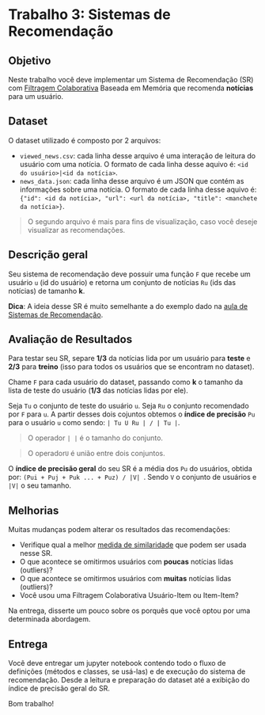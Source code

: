 # Trabalho 3: Sistemas de Recomendação

## Objetivo

Neste trabalho você deve implementar um Sistema de Recomendação (SR) com [Filtragem Colaborativa](https://en.wikipedia.org/wiki/Collaborative_filtering) Baseada em Memória que recomenda __notícias__ para um usuário.

## Dataset

O dataset utilizado é composto por 2 arquivos:

* `viewed_news.csv`: cada linha desse arquivo é uma interação de leitura do usuário com uma notícia. O formato de cada linha desse aquivo é: `<id do usuário>|<id da notícia>`.
* `news_data.json`: cada linha desse arquivo é um JSON que contém as informações sobre uma notícia. O formato de cada linha desse aquivo é: `{"id": <id da notícia>, "url": <url da notícia>, "title": <manchete da notícia>}`.

> O segundo arquivo é mais para fins de visualização, caso você deseje visualizar as recomendações.

## Descrição geral

Seu sistema de recomendação deve possuir uma função `F` que recebe um usuário `u` (id do usuário) e retorna um conjunto de notícias `Ru` (ids das notícias) de tamanho __k__.

__Dica__: A ideia desse SR é muito semelhante a do exemplo dado na [aula de Sistemas de Recomendação](https://github.com/ARiDa/data-science-cookbook/tree/master/recommendation-systems).


## Avaliação de Resultados

Para testar seu SR, separe __1/3__ da notícias lida por um usuário para __teste__ e __2/3__ para __treino__ (isso para todos os usuários que se encontram no dataset).

Chame `F` para cada usuário do dataset, passando como __k__ o tamanho da lista de teste do usuário (__1/3__ das notícias lidas por ele). 

Seja `Tu` o conjunto de teste do usuário `u`. Seja `Ru` o conjunto recomendado por `F` para `u`. A partir desses dois cojuntos obtemos o __índice de precisão__ `Pu` para o usuário `u` como sendo: `| Tu U Ru | / | Tu |`.

> O operador `| |` é o tamanho do conjunto. 

> O operador`U` é união entre dois conjuntos.

O __índice de precisão geral__ do seu SR é a média dos `Pu` do usuários, obtida por: `(Pui + Puj + Puk ... + Puz) / |V| `. Sendo `V` o conjunto de usuários e `|V|` o seu tamanho.

## Melhorias

Muitas mudanças podem alterar os resultados das recomendações:

* Verifique qual a melhor [medida de similaridade](https://reference.wolfram.com/language/guide/DistanceAndSimilarityMeasures.html) que podem ser usada nesse SR.
* O que acontece se omitirmos usuários com __poucas__ notícias lidas (outliers)?
* O que acontece se omitirmos usuários com __muitas__ notícias lidas (outliers)?
* Você usou uma Filtragem Colaborativa Usuário-Item ou Item-Item?

Na entrega, disserte um pouco sobre os porquês que você optou por uma determinada abordagem.  

## Entrega

Você deve entregar um jupyter notebook contendo todo o fluxo de definições (métodos e classes, se usá-las) e de execução do sistema de recomendação. Desde a leitura e preparação do dataset até a exibição do índice de precisão geral do SR.

Bom trabalho!
